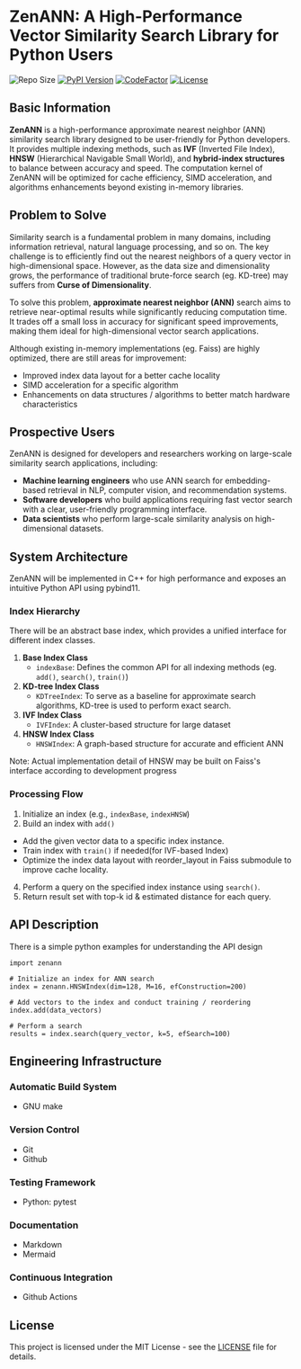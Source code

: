 # ZenANN: A High-Performance Vector Similarity Search Library for Python Users

![Repo Size](https://img.shields.io/github/repo-size/seco1024/zenann)
[![PyPI Version](https://img.shields.io/pypi/v/zenann.svg)](https://pypi.org/project/zenann/)
[![CodeFactor](https://www.codefactor.io/repository/github/seco1024/zenann/badge)](https://www.codefactor.io/repository/github/seco1024/zenann)
[![License](https://img.shields.io/github/license/seco1024/zenann)](https://github.com/seco1024/zenann/blob/main/LICENSE)

## Basic Information

**ZenANN** is a high-performance approximate nearest neighbor (ANN) similarity search library designed to be user-friendly for Python developers. It provides multiple indexing methods, such as **IVF** (Inverted File Index), **HNSW** (Hierarchical Navigable Small World), and **hybrid-index structures** to balance between accuracy and speed. The computation kernel of ZenANN will be optimized for cache efficiency, SIMD acceleration, and algorithms enhancements beyond existing in-memory libraries.

## Problem to Solve
Similarity search is a fundamental problem in many domains, including information retrieval, natural language processing, and so on. The key challenge is to efficiently find out the nearest neighbors of a query vector in high-dimensional space. However, as the data size and dimensionality grows, the performance of traditional brute-force search (eg. KD-tree) may suffers from **Curse of Dimensionality**.

To solve this problem, **approximate nearest neighbor (ANN)** search aims to retrieve near-optimal results while significantly reducing computation time. It trades off a small loss in accuracy for significant speed improvements, making them ideal for high-dimensional vector search applications.

Although existing in-memory implementations (eg. Faiss) are highly optimized, there are still areas for improvement:
- Improved index data layout for a better cache locality
- SIMD acceleration for a specific algorithm
- Enhancements on data structures / algorithms to better match hardware characteristics

## Prospective Users
ZenANN is designed for developers and researchers working on large-scale similarity search applications, including:
- **Machine learning engineers** who use ANN search for embedding-based retrieval in NLP, computer vision, and recommendation systems.
- **Software developers** who build applications requiring fast vector search with a clear, user-friendly programming interface.
- **Data scientists** who perform large-scale similarity analysis on high-dimensional datasets.

## System Architecture
ZenANN will be implemented in C++ for high performance and exposes an intuitive Python API using pybind11.
### Index Hierarchy
There will be an abstract base index, which provides a unified interface for different index classes.
1. **Base Index Class**
    - `indexBase`: Defines the common API for all indexing methods (eg. `add()`, `search()`, `train()`)
2. **KD-tree Index Class**
    - `KDTreeIndex`: To serve as a baseline for approximate search algorithms, KD-tree is used to perform exact search.
3. **IVF Index Class**
    - `IVFIndex`: A cluster-based structure for large dataset
4. **HNSW Index Class**
    - `HNSWIndex`: A graph-based structure for accurate and efficient ANN

Note: Actual implementation detail of HNSW may be built on Faiss's interface according to development progress

### Processing Flow
1. Initialize an index (e.g., `indexBase`, `indexHNSW`)
2. Build an index with `add()` 
- Add the given vector data to a specific index instance.
- Train index with  `train()` if needed(for IVF-based Index)
- Optimize the index data layout with reorder_layout in Faiss submodule to improve cache locality.
4. Perform a query on the specified index instance using `search()`.
5. Return result set with top-k id & estimated distance for each query.

## API Description
There is a simple python examples for understanding the API design
```
import zenann

# Initialize an index for ANN search
index = zenann.HNSWIndex(dim=128, M=16, efConstruction=200)

# Add vectors to the index and conduct training / reordering
index.add(data_vectors)

# Perform a search
results = index.search(query_vector, k=5, efSearch=100)
```

## Engineering Infrastructure
### Automatic Build System
- GNU make
### Version Control
- Git
- Github
### Testing Framework
- Python: pytest
### Documentation
- Markdown
- Mermaid
### Continuous Integration
- Github Actions

## License

This project is licensed under the MIT License - see the [LICENSE](./LICENSE) file for details.
